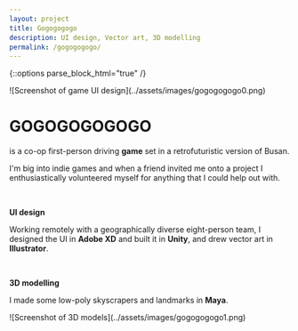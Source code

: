 ```yaml
---
layout: project
title: Gogogogogo
description: UI design, Vector art, 3D modelling
permalink: /gogogogogo/
---
```

{::options parse_block_html="true" /}

<div class="col-12 mb-5">
![Screenshot of game UI design](../assets/images/gogogogogo0.png)
</div>

<div class="col-12 offset-sm-0 col-md-8 offset-md-2 col-lg-6 offset-lg-3 vertical-center gogogogogo">

# GOGOGOGOGOGO

<div class="indent">

is a co-op first-person driving **game** set in a retrofuturistic version of Busan.

I'm big into indie games and when a friend invited me onto a project I enthusiastically volunteered myself for anything that I could help out with.

</div><br>

**UI design**<br>

<div class="indent">

Working remotely with a geographically diverse eight-person team, I designed the UI in **Adobe XD** and built it in **Unity**, and drew vector art in **Illustrator**.

</div><br>

**3D modelling**

<div class="indent">

I made some low-poly skyscrapers and landmarks in **Maya**.

</div>

</div>

<div class="col-12 mt-5">
![Screenshot of 3D models](../assets/images/gogogogogo1.png)
</div>
